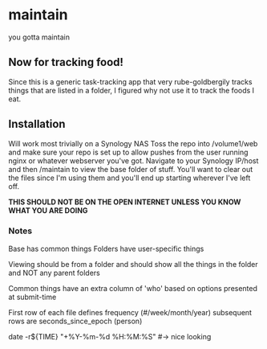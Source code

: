 # maintain
you gotta maintain

## Now for tracking food!

Since this is a generic task-tracking app that very rube-goldbergily tracks things that are listed in a folder, I figured why not use it to track the foods I eat.


## Installation
Will work most trivially on a Synology NAS
Toss the repo into /volume1/web and make sure your repo is set up to allow pushes from the user running nginx or whatever webserver you've got.
Navigate to your Synology IP/host and then /maintain to view the base folder of stuff. You'll want to clear out the files since I'm using them and you'll end up starting wherever I've left off.

**THIS SHOULD NOT BE ON THE OPEN INTERNET UNLESS YOU KNOW WHAT YOU ARE DOING**


### Notes

Base has common things
Folders have user-specific things

Viewing should be from a folder and should show all the things in the folder and NOT any parent folders

Common things have an extra column of 'who' based on options presented at submit-time

First row of each file defines frequency (#/week/month/year)
subsequent rows are 
seconds_since_epoch	(person)





date -r${TIME} "+%Y-%m-%d %H:%M:%S" #-> nice looking

